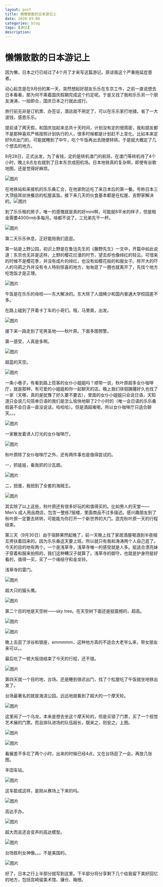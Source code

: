 ```yaml
---
layout: post
title: 懒懒散散的日本游记上
date: 2020-03-08
categories: blog
tags: [游记]
description: 
---
```

# 懒懒散散的日本游记上
因为懒，日本之行已经过了4个月了才来写这篇游记。原谅我这个严重拖延症患者。

动心起念是在9月份的某一天，突然想起好朋友乐乐在东京工作，之前一直说想去日本看看，那为何不乘着国庆假期完成这个约定呢。于是又找了我和乐乐另一个朋友涛涛，一拍即合，国庆日本之行就此成行。

旅行前无非是订机票、办签证，酒店就不用定了，可以在乐乐家打地铺，省了一大波钱，感恩乐乐。

提前请了两天假，和国庆加起来总共十天时间，计划没有定的很周密，我和朋友都不是那种喜欢严格按照计划执行的人，很多时候都是计划赶不上变化。比如本来定好9点出门的，可能就睡到了中午，吃个午饭再出去随便转转。于是就大概定了几个想去的地方。

9月28日，正式出发，为了省钱，定的是转机澳门的航班，在澳门等转机待了4个小时，晚上8点左右就到了日本东京成田机场。日本地铁真的复杂啊，即使有谷歌地图，还是觉得好麻烦。

![图片](https://uploader.shimo.im/f/aOqjZbaj3JADvzmf.jpg!thumbnail)

在地铁站和来接机的乐乐桑汇合，在他家附近吃了来日本后的第一餐。号称日本三大顶级屌丝快餐店的松屋盖饭。接下来几天的伙食基本都是在松屋、吉野家解决的。![图片](https://uploader.shimo.im/f/VCl2oj9PfG0x802B.jpg!thumbnail)

到了乐乐租的房子，唯一的感慨就是真的好mini啊，可能就8平米的样子，但是租金需要4000rmb多每月。啥都不说了，三兄弟先干一杯。

![图片](https://uploader.shimo.im/f/LnuOQj4joEAQYThk.jpg!thumbnail)

第二天乐乐休息，正好能陪我们逛逛。

第一站是上野公园，初识上野是在鲁迅先生的《藤野先生》一文中，开篇中如此说道：东京也无非是这样。上野的樱花烂漫的时节，望去却也像绯红的轻云。可惜来的时候不是樱花季，并没有成片的绯红，也没有如樱花般的和服女子。除开大的吓人的乌鸦之外并没有令人特别惊喜的地方，匆匆逛了一圈也就离开了，先找个地方吃饱饭才是正理。

![图片](https://uploader.shimo.im/f/9cYIesf5C18Ngiue.png!thumbnail)

午饭是在乐乐的母校——东大解决的。东大除了人烟稀少和国内普通大学校园差不多。

在路上碰到了开着卡丁车的小哥们。哦，马里奥，出发。

![图片](https://uploader.shimo.im/f/IgPkTsnP4h0sknuJ.jpg!thumbnail)

接下来一路走到了宅男圣地——秋叶原。下面多图预警。

第一感受，人真是多啊。

![图片](https://uploader.shimo.im/f/2XgF2AfrZlESltsG.jpg!thumbnail)

超蓝的天空。

![图片](https://uploader.shimo.im/f/YYsbbHzLstU5rM7v.png!thumbnail)

一条小巷子，有看到路上揽客的女仆小姐姐吗？顺带一说，秋叶原超多女仆咖啡厅，就是那种，有可爱的小姐姐和你一起聊天的店。晚上我们徘徊踌躇好久也找了一家（天哪，真的是犹豫了好久要不要去），里面的女仆小姐姐只会说日语，天知道只会说几句简单日语的我们是怎么愉快地聊了2个小时的（唯一会日语的乐乐桑假装不会日语一直没说话，哈哈哈）。但是酒超难喝，所以女仆咖啡厅只适合聊天。。。

![图片](https://uploader.shimo.im/f/BGXWYhBSh9413qfG.png!thumbnail)

一家散发着诱人灯光的女仆咖啡厅。

![图片](https://uploader.shimo.im/f/wekJOAiTb0osmRUc.png!thumbnail)

秋叶原除了女仆咖啡厅之外，还有两件事也是值得尝试的。

一，抓娃娃，看我抓的沙瓦朗。

![图片](https://uploader.shimo.im/f/cSdFRGOY30EHoqZ9.png!thumbnail)

二，扭蛋，我扭到了全套的海贼王。

![图片](https://uploader.shimo.im/f/7pXsj3s3v54subtv.png!thumbnail)

其实除了以上这些，秋叶原还有很多好玩的和值得买的。比如男人的天堂——Men‘s 成人用品商店，包含一整栋7层楼，里面商品不过多描述。感兴趣朋友到了秋叶原一定要去转转，可能能为你打开一个新世界的大门。逛完秋叶原一天的行程结束。

第三天（9月30日）由于宿醉果然起晚了，前一天晚上找了家居酒屋喝酒到半夜相互搀扶着回来的。因为乐乐桑这天要上班。所以就只有我和涛涛两个人自己逛了。今天的目的地有两个，一个是浅草寺，浅草寺唯一的感受就是人多。挺适合漂亮妹子穿着和服来拍照的，我们这种糟汉子就算了。浅草寺的御守，也就是护身符挺好看的，值得一买，买了一个缘结守和金龙铃。

浅草寺的雷门。

![图片](https://uploader.shimo.im/f/RQXRNpKVWrE14sE2.png!thumbnail)

超大只的猫头鹰。

![图片](https://uploader.shimo.im/f/onNwJgj9TyMPI7wL.png!thumbnail)

第二个目的地是天空树——sky tree。在天空树下面还是挺震撼的，超高。

![图片](https://uploader.shimo.im/f/WtAWREwffWYcPsQL.png!thumbnail)

![图片](https://uploader.shimo.im/f/cIYy6lMLkcoyFn0I.png!thumbnail)

晚上去逛了涉谷和银座，emmmmm，这种地方真的不适合大老爷么来，带女朋友来可以。。

最后吃了一顿大阪烧结束了今天的行程，还不错。

![图片](https://uploader.shimo.im/f/ornNeQHlmyQMnPqS.png!thumbnail)

第四天就一个目的地，台场。还是睡到很迟出门，找了个松屋吃了午饭就坐地铁出发了。

台场最著名的就是海滨公园。远远地就看到了超大的一个摩天轮。

![图片](https://uploader.shimo.im/f/oqjIELKw1moFCLcN.png!thumbnail)

这里闹了一个乌龙，本来是想去坐这个摩天轮的，但是买错了门票，买了一个视觉艺术展的门票。而且排队进场的队伍超长，既来之，则安之。上图。

![图片](https://uploader.shimo.im/f/VT8cMbKxVigHlvRL.png!thumbnail)

![图片](https://uploader.shimo.im/f/eBQG1ysap6IBA2vu.png!thumbnail)

看展差不多花了两个小时，出来的时候已经4点，又在台场逛了一会，再放几张图。

丰田车站。

![图片](https://uploader.shimo.im/f/3Gnla700PDcDWZPa.png!thumbnail)

这车脏成这样，是刚从赛场上下来的吗。

![图片](https://uploader.shimo.im/f/S1vrXWr0u78nj1mR.png!thumbnail)

高达手办。

![图片](https://uploader.shimo.im/f/rabLgWM6qCY8i5Ug.png!thumbnail)

超大而且还会变声的高达模型。

![图片](https://uploader.shimo.im/f/bUMKZbqvfnwlSwIt.png!thumbnail)

台场胜利女神像。。。不是美国的。

![图片](https://uploader.shimo.im/f/qrQj3HRojD4v73PT.png!thumbnail)

好了，日本之行上半部分就写到这里。下半部分将分享剩下几个给我留下美好回忆的地方，包括宫崎骏美术馆、镰仓、箱根。

